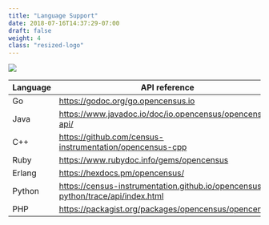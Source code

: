 ```yaml
---
title: "Language Support"
date: 2018-07-16T14:37:29-07:00
draft: false
weight: 4
class: "resized-logo"
---
```


![](/images/opencensus-supported-languages.png)

Language|API reference
---|---
Go|https://godoc.org/go.opencensus.io
Java|https://www.javadoc.io/doc/io.opencensus/opencensus-api/
C++|https://github.com/census-instrumentation/opencensus-cpp
Ruby|https://www.rubydoc.info/gems/opencensus
Erlang|https://hexdocs.pm/opencensus/
Python|https://census-instrumentation.github.io/opencensus-python/trace/api/index.html
PHP|https://packagist.org/packages/opencensus/opencensus
